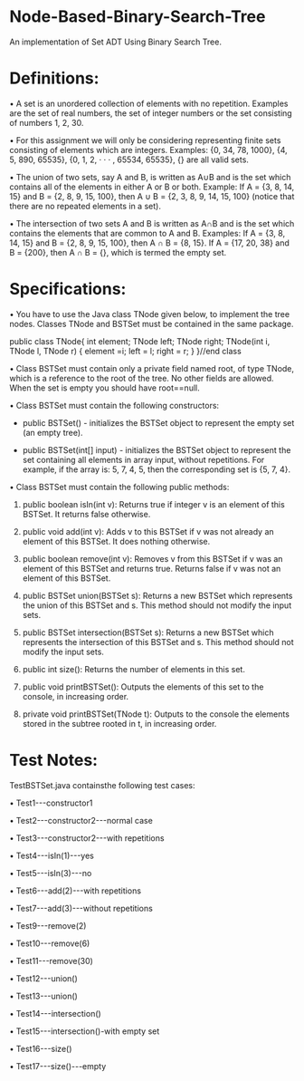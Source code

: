 ﻿# Node-Based-Binary-Search-Tree

An implementation of Set ADT Using Binary Search Tree.

# Definitions:

• A set is an unordered collection of elements with no repetition. Examples are the
set of real numbers, the set of integer numbers or the set consisting of numbers
1, 2, 30.

• For this assignment we will only be considering representing finite sets consisting
of elements which are integers. Examples: {0, 34, 78, 1000}, {4, 5, 890, 65535},
{0, 1, 2, · · · , 65534, 65535}, {} are all valid sets.

• The union of two sets, say A and B, is written as A∪B and is the set which contains
all of the elements in either A or B or both. Example: If A = {3, 8, 14, 15} and
B = {2, 8, 9, 15, 100}, then A ∪ B = {2, 3, 8, 9, 14, 15, 100} (notice that there are no
repeated elements in a set).

• The intersection of two sets A and B is written as A∩B and is the set which contains
the elements that are common to A and B. Examples: If A = {3, 8, 14, 15} and
B = {2, 8, 9, 15, 100}, then A ∩ B = {8, 15}. If A = {17, 20, 38} and B = {200},
then A ∩ B = {}, which is termed the empty set.

# Specifications:

• You have to use the Java class TNode given below, to implement the tree nodes.
Classes TNode and BSTSet must be contained in the same package.

public class TNode{
int element;
TNode left;
TNode right;
TNode(int i, TNode l, TNode r)
{ element =i; left = l; right = r; }
}//end class

• Class BSTSet must contain only a private field named root, of type TNode, which
is a reference to the root of the tree. No other fields are allowed. When the set is
empty you should have root==null.

• Class BSTSet must contain the following constructors:

- public BSTSet() - initializes the BSTSet object to represent the empty set
(an empty tree).

- public BSTSet(int[] input) - initializes the BSTSet object to represent the
set containing all elements in array input, without repetitions. For example,
if the array is: 5, 7, 4, 5, then the corresponding set is {5, 7, 4}.

• Class BSTSet must contain the following public methods:

1) public boolean isIn(int v): Returns true if integer v is an element of
this BSTSet. It returns false otherwise.

2) public void add(int v): Adds v to this BSTSet if v was not already an
element of this BSTSet. It does nothing otherwise.

3) public boolean remove(int v): Removes v from this BSTSet if v was an
element of this BSTSet and returns true. Returns false if v was not an
element of this BSTSet.

4) public BSTSet union(BSTSet s): Returns a new BSTSet which represents
the union of this BSTSet and s. This method should not modify the input
sets.

5) public BSTSet intersection(BSTSet s): Returns a new BSTSet which represents
the intersection of this BSTSet and s. This method should not modify
the input sets.

6) public int size(): Returns the number of elements in this set.

7) public void printBSTSet(): Outputs the elements of this set to the console,
in increasing order.

8) private void printBSTSet(TNode t): Outputs to the console the elements
stored in the subtree rooted in t, in increasing order.


# Test Notes:

TestBSTSet.java containsthe following test cases:

• Test1---constructor1

• Test2---constructor2---normal case

• Test3---constructor2---with repetitions

• Test4---isIn(1)---yes

• Test5---isIn(3)---no

• Test6---add(2)---with repetitions

• Test7---add(3)---without repetitions

• Test9---remove(2)

• Test10---remove(6)	

• Test11---remove(30)	

• Test12---union()	

• Test13---union()	

• Test14---intersection()	

• Test15---intersection()-with empty set

• Test16---size()	

• Test17---size()---empty





